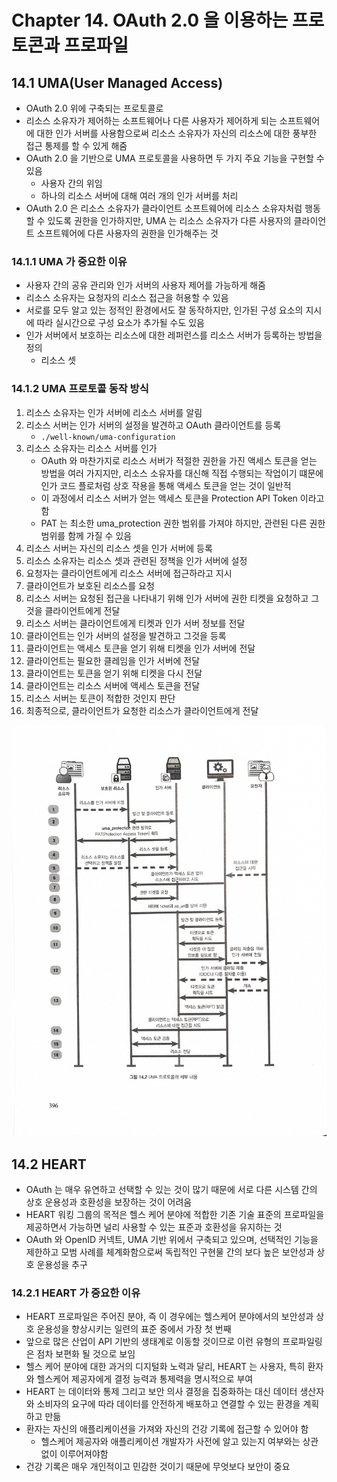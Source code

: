 # Chapter 14. OAuth 2.0 을 이용하는 프로토콘과 프로파일

## 14.1 UMA(User Managed Access)

- OAuth 2.0 위에 구축되는 프로토콜로
- 리소스 소유자가 제어하는 소프트웨어나 다른 사용자가 제어하게 되는 소프트웨어에 대한 인가 서버를 사용함으로써 리소스 소유자가 자신의 리소스에 대한 풍부한 접근 통제를 할 수 있게 해줌
- OAuth 2.0 을 기반으로 UMA 프로토콜을 사용하면 두 가지 주요 기능을 구현할 수 있음
  - 사용자 간의 위임
  - 하나의 리소스 서버에 대해 여러 개의 인가 서버를 처리
- OAuth 2.0 은 리소스 소유자가 클라이언트 소프트웨어에 리소스 소유자처럼 행동할 수 있도록 권한을 인가하지만, UMA 는 리소스 소유자가 다른 사용자의 클라이언트 소프트웨어에 다른 사용자의 권한을 인가해주는 것

### 14.1.1 UMA 가 중요한 이유

- 사용자 간의 공유 관리와 인가 서버의 사용자 제어를 가능하게 해줌
- 리소스 소유자는 요청자의 리소스 접근을 허용할 수 있음
- 서로를 모두 알고 있는 정적인 환경에서도 잘 동작하지만, 인가된 구성 요소의 지시에 따라 실시간으로 구성 요소가 추가될 수도 있음
- 인가 서버에서 보호하는 리소스에 대한 레퍼런스를 리소스 서버가 등록하는 방법을 정의
  - 리소스 셋

### 14.1.2 UMA 프로토콜 동작 방식

1. 리소스 소유자는 인가 서버에 리소스 서버를 알림
2. 리소스 서버는 인가 서버의 설정을 발견하고 OAuth 클라이언트를 등록
   - `./well-known/uma-configuration`
3. 리소스 소유자는 리소스 서버를 인가
   - OAuth 와 마찬가지로 리소스 서버가 적절한 권한을 가진 액세스 토큰을 얻는 방법을 여러 가지지만, 리소스 소유자를 대신해 직접 수행되는 작업이기 떄문에 인가 코드 플로처럼 상호 작용을 통해 액세스 토큰을 얻는 것이 일반적
   - 이 과정에서 리소스 서버가 얻는 액세스 토큰을 Protection API Token 이라고 함
   - PAT 는 최소한 uma_protection 권한 범위를 가져야 하지만, 관련된 다른 권한 범위를 함께 가질 수 있음
4. 리소스 서버는 자신의 리소스 셋을 인가 서버에 등록
5. 리소스 소유자는 리소스 셋과 관련된 정책을 인가 서버에 설정
6. 요청자는 클라이언트에게 리소스 서버에 접근하라고 지시
7. 클라이언트가 보호된 리소스를 요청
8. 리소스 서버는 요청된 접근을 나타내기 위해 인가 서버에 권한 티켓을 요청하고 그것을 클라이언트에게 전달
9. 리소스 서버는 클라이언트에게 티켓과 인가 서버 정보를 전달
10. 클라이언트는 인가 서버의 설정을 발견하고 그것을 등록
11. 클라이언트는 액세스 토큰을 얻기 위해 티켓을 인가 서버에 전달
12. 클라이언트는 필요한 클레임을 인가 서버에 전달
13. 클라이언트는 토큰을 얻기 위해 티켓을 다시 전달
14. 클라이언트는 리소스 서버에 액세스 토큰을 전달
15. 리소스 서버는 토큰이 적합한 것인지 판단
16. 최종적으로, 클라이언트가 요청한 리소스가 클라이언트에게 전달

![14-2](images/14-2.jpg)

## 14.2 HEART

- OAuth 는 매우 유연하고 선택할 수 있는 것이 많기 때문에 서로 다른 시스템 간의 상호 운용성과 호환성을 보장하는 것이 어려움
- HEART 워킹 그룹의 목적은 헬스 케어 분야에 적합한 기존 기술 표준의 프로파일을 제공하면서 가능하면 널리 사용할 수 있는 표준과 호환성을 유지하는 것
- OAuth 와 OpenID 커넥트, UMA 기반 위에서 구축되고 있으며, 선택적인 기능을 제한하고 모범 사례를 체계화함으로써 독립적인 구현물 간의 보다 높은 보안성과 상호 운용성을 추구

### 14.2.1 HEART 가 중요한 이유

- HEART 프로파일은 주어진 분야, 즉 이 경우에는 헬스케어 분야에서의 보안성과 상호 운용성을 향상시키는 일련의 표준 중에서 가장 첫 번째
- 앞으로 많은 산업이 API 기반의 생태계로 이동할 것이므로 이런 유형의 프로파일링은 점차 보편화 될 것으로 보임
- 헬스 케어 분야에 대한 과거의 디지털화 노력과 달리, HEART 는 사용자, 특히 환자와 헬스케어 제공자에게 결정 능력과 통제력을 명시적으로 부여
- HEART 는 데이터와 통제 그리고 보안 의사 결정을 집중화하는 대신 데이터 생산자와 소비자의 요구에 따라 데이터를 안전하게 배포하고 연결할 수 있는 환경을 계획하고 만듦
- 환자는 자신의 애플리케이션을 가져와 자신의 건강 기록에 접근할 수 있어야 함
  - 헬스케어 제공자와 애플리케이션 개발자가 사전에 알고 있는지 여부와는 상관없이 이루어져야함
- 건강 기록은 매우 개인적이고 민감한 것이기 때문에 무엇보다 보안이 중요
